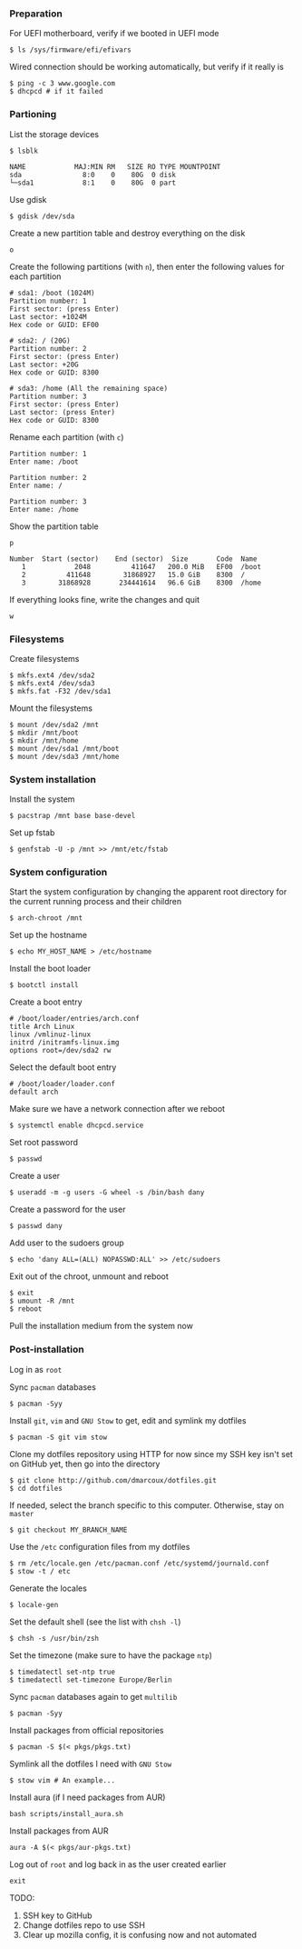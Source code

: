 ### Preparation

For UEFI motherboard, verify if we booted in UEFI mode
```
$ ls /sys/firmware/efi/efivars
```

Wired connection should be working automatically, but verify if it really is
```shell
$ ping -c 3 www.google.com
$ dhcpcd # if it failed
```

### Partioning

List the storage devices
```
$ lsblk

NAME            MAJ:MIN RM   SIZE RO TYPE MOUNTPOINT
sda               8:0    0    80G  0 disk
└─sda1            8:1    0    80G  0 part
```

Use gdisk
```
$ gdisk /dev/sda
```

Create a new partition table and destroy everything on the disk
```
o
```

Create the following partitions (with `n`), then enter the following values for each partition
```
# sda1: /boot (1024M)
Partition number: 1
First sector: (press Enter)
Last sector: +1024M
Hex code or GUID: EF00
```

```
# sda2: / (20G)
Partition number: 2
First sector: (press Enter)
Last sector: +20G
Hex code or GUID: 8300
```

```
# sda3: /home (All the remaining space)
Partition number: 3
First sector: (press Enter)
Last sector: (press Enter)
Hex code or GUID: 8300
```

Rename each partition (with `c`)
```
Partition number: 1
Enter name: /boot
```

```
Partition number: 2
Enter name: /
```

```
Partition number: 3
Enter name: /home
```

Show the partition table
```
p

Number  Start (sector)    End (sector)  Size       Code  Name
   1            2048          411647   200.0 MiB   EF00  /boot
   2          411648        31868927   15.0 GiB    8300  /
   3        31868928       234441614   96.6 GiB    8300  /home
```

If everything looks fine, write the changes and quit
```
w
```

### Filesystems

Create filesystems
```
$ mkfs.ext4 /dev/sda2
$ mkfs.ext4 /dev/sda3
$ mkfs.fat -F32 /dev/sda1
```

Mount the filesystems
```
$ mount /dev/sda2 /mnt
$ mkdir /mnt/boot
$ mkdir /mnt/home
$ mount /dev/sda1 /mnt/boot
$ mount /dev/sda3 /mnt/home
```

### System installation

Install the system
```
$ pacstrap /mnt base base-devel
```

Set up fstab
```
$ genfstab -U -p /mnt >> /mnt/etc/fstab
```

### System configuration

Start the system configuration by changing the apparent root directory for the current running process and their children
```
$ arch-chroot /mnt
```

Set up the hostname
```
$ echo MY_HOST_NAME > /etc/hostname
```

Install the boot loader
```
$ bootctl install
```

Create a boot entry
```shell
# /boot/loader/entries/arch.conf
title Arch Linux
linux /vmlinuz-linux
initrd /initramfs-linux.img
options root=/dev/sda2 rw
```

Select the default boot entry
```shell
# /boot/loader/loader.conf
default arch
```

Make sure we have a network connection after we reboot
```
$ systemctl enable dhcpcd.service
```

Set root password
```
$ passwd
```

Create a user
```
$ useradd -m -g users -G wheel -s /bin/bash dany
```

Create a password for the user
```
$ passwd dany
```

Add user to the sudoers group
```
$ echo 'dany ALL=(ALL) NOPASSWD:ALL' >> /etc/sudoers
```

Exit out of the chroot, unmount and reboot
```
$ exit
$ umount -R /mnt
$ reboot
```

Pull the installation medium from the system now

### Post-installation

Log in as `root`

Sync `pacman` databases
```
$ pacman -Syy
```

Install `git`, `vim` and `GNU Stow` to get, edit and symlink my dotfiles
```
$ pacman -S git vim stow
```

Clone my dotfiles repository using HTTP for now since my SSH key isn't set on GitHub yet, then go into the directory
```
$ git clone http://github.com/dmarcoux/dotfiles.git
$ cd dotfiles
```

If needed, select the branch specific to this computer. Otherwise, stay on `master`
```
$ git checkout MY_BRANCH_NAME
```

Use the `/etc` configuration files from my dotfiles
```
$ rm /etc/locale.gen /etc/pacman.conf /etc/systemd/journald.conf
$ stow -t / etc
```

Generate the locales
```
$ locale-gen
```

Set the default shell (see the list with `chsh -l`)
```
$ chsh -s /usr/bin/zsh
```

Set the timezone (make sure to have the package `ntp`)
```
$ timedatectl set-ntp true
$ timedatectl set-timezone Europe/Berlin
```

Sync `pacman` databases again to get `multilib`
```
$ pacman -Syy
```

Install packages from official repositories
```
$ pacman -S $(< pkgs/pkgs.txt)
```

Symlink all the dotfiles I need with `GNU Stow`
```shell
$ stow vim # An example...
```

Install aura (if I need packages from AUR)

```bash scripts/install_aura.sh```

Install packages from AUR

```aura -A $(< pkgs/aur-pkgs.txt)```

Log out of `root` and log back in as the user created earlier
```
exit
```

TODO:
1. SSH key to GitHub
2. Change dotfiles repo to use SSH
3. Clear up mozilla config, it is confusing now and not automated
